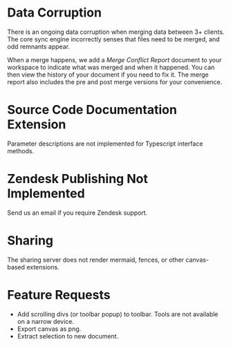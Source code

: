 # Data Corruption
There is an ongoing data corruption when merging data between 3+ clients.  The core sync engine incorrectly senses that files need to be merged, and odd remnants appear. 

When a merge happens, we add a *Merge Conflict Report* document to your workspace to indicate what was merged and when it happened.  You can then view the history of your document if you need to fix it.  The merge report also includes the pre and post merge versions for your convenience.

# Source Code Documentation Extension
Parameter descriptions are not implemented for Typescript interface methods.

# Zendesk Publishing Not Implemented
Send us an email if you require Zendesk support.

# Sharing
The sharing server does not render mermaid, fences, or other canvas-based extensions.

# Feature Requests
* Add scrolling divs (or toolbar popup) to toolbar.  Tools are not available on a narrow device.
* Export canvas as png.
* Extract selection to new document.

<!--stackedit_data:
eyJoaXN0b3J5IjpbMjU5OTcwMzQ2LC0xODAwMTczMDk2LDY1NT
g1MDUxNSwtNTMxNDAxNTgxLC0yNDU4NTkwNSwtMTMyNzMxMzEy
MiwtMTk1NzkxODU3Nyw3ODY3MzE4ODksNzk0NTAyNTgzLDExNj
U4MDcyMjIsMTg5MzQxOTIzOCwtMTg2ODM4OTEzNiwxNTU2NTg5
NTQ1LDYxNjM5NDcyNCwtODk1NTYxMjgsLTE4ODcxNTY1ODAsLT
E0MjI5NzM3MjYsMTI4MDMyODU5NSwtMTY5MjIwNTgzMywxNDAw
Mzc4NTc1XX0=
-->